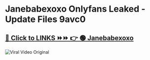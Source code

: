 
 # Janebabexoxo Onlyfans Leaked - Update Files 9avc0

## <h2><a href="https://clipsfans.com/Janebabexoxo&ref=git">🔗 Click to LINKS ⏩⏩ 👉 🟢 Janebabexoxo </a></h2>

<a href="https://clipsfans.com/Janebabexoxo&ref=git" rel="nofollow" data-target="animated-image.originalLink"><img src="https://i.ibb.co.com/xMMVF88/686577567.gif" alt="Viral Video Original" style="max-width: 100%; display: inline-block;" data-target="animated-image.originalImage"></a>

